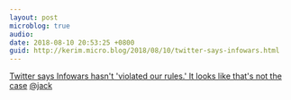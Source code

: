 ```yaml
---
layout: post
microblog: true
audio: 
date: 2018-08-10 20:53:25 +0800
guid: http://kerim.micro.blog/2018/08/10/twitter-says-infowars.html
---
```

[Twitter says Infowars hasn't 'violated our rules.' It looks like that's not the case](https://money.cnn.com/2018/08/09/media/twitter-infowars-alex-jones/index.html) [@jack](https://micro.blog/jack) 
